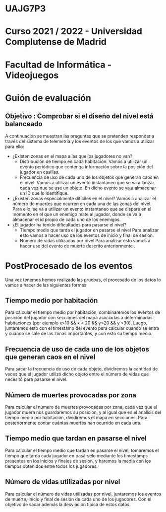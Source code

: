 # UAJG7P3
# Curso 2021 / 2022 - Universidad Complutense de Madrid
# Facultad de Informática - Videojuegos


# Guión de evaluación
Objetivo : Comprobar si el diseño del nivel está balanceado
-------------------------------------
A continuación se muestran las preguntas que se pretenden responder a través del sistema de telemetría y los eventos de los que vamos a utilizar para ello:
- ¿Existen zonas en el mapa a las que los jugadores no van?
    - Distribución de tiempo en cada habitación:
        Vamos a utilizar un evento periódico que contenga información sobre la posición del jugador en casillas.
    - Frecuencia de uso de cada uno de los objetos que generan caos en el nivel:
        Vamos a utilizar un evento instantaneo que se va a lanzar cada vez que se use un objeto. En dicho evento se va a almacenar un ID que lo identifique.
- ¿Existen zonas especialmente difíciles en el nivel?
    Vamos a analizar el número de muertes que ocurren en cada una de las zonas del nivel. Para ello, se va a utilizar un evento instantaneo que se dispare en el momento en el que un enemigo mate al jugador, donde se va a almacenar el id propio de cada uno de los enemigos. 
- ¿El jugador ha tenido dificultades para pasarse el nivel?
    - Tiempo medio que tarda el jugador en pasarse el nivel
        Para analizar esto vamos a hacer uso de los eventos de inicio y final de sesion.
    - Número de vidas utilizadas por nivel
        Para analizar esto vamos a hacer uso del evento de muerte descrito anteriormente .


# PostProcesado de los eventos
Una vez tenemos hemos realizado las pruebas, el procesado de los datos lo vamos a hacer de las siguientes formas:

Tiempo medio por habitación
------------------------------------------------------------------------
Para calcular el tiempo medio por habitación, combinaremos los eventos de posición del jugador con secciones del mapa asociadas a determinadas habitaciones (por ejemplo x>10 && x < 20 && y>20 && y <30). Luego, juntaremos esto con el timestamp del evento para calcular cuando se entra y cuando se sale de las zonas importantes, y con esto su tiempo medio. 

Frecuencia de uso de cada uno de los objetos que generan caos en el nivel
------------------------------------------------------------------------
Para sacar la frecuencia de uso de cada objeto, dividiremos la cantidad de veces que el jugador utilizó dicho objeto entre el número de vidas que necesitó para pasarse el nivel.

Número de muertes provocadas por zona
------------------------------------------------------------------------
Para calcular el número de muertes provocadas por zona, cada vez que el jugador muera nos guardaremos su posición, y al igual que en el analisis del tiempo medio por habitación, dividiremos el mapa en secciones. Para posteriormente contar cuántas muertes han ocurrido en cada una.

Tiempo medio que tardan en pasarse el nivel	
------------------------------------------------------------------------
Para calcular el tiempo medio que tardan en pasarse el nivel, tomaremos el tiempo que tarda cada jugador en pasárselo mediante los timestamps presentes en los inicios y finales de sesión, y haremos la media con los tiempos obtenidos entre todos los jugadores.

Número de vidas utilizadas por nivel
------------------------------------------------------------------------
Para calcular el número de vidas utilizadas por nivel, juntaremos los eventos de muerte, inicio y final de sesión de cada uno de los jugadores. Con el objetivo de sacar además la desviación típica de estos datos.

